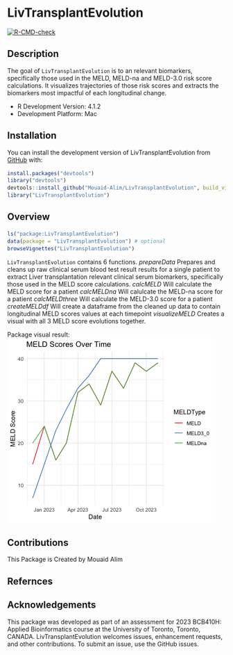 
<!-- README.md is generated from README.Rmd. Please edit that file -->

# LivTransplantEvolution

<!-- badges: start -->

[![R-CMD-check](https://github.com/Mouaid-Alim/LivTransplantEvolution/actions/workflows/R-CMD-check.yaml/badge.svg)](https://github.com/Mouaid-Alim/LivTransplantEvolution/actions/workflows/R-CMD-check.yaml)
<!-- badges: end -->

## Description

The goal of `LivTransplantEvolution` is to an relevant biomarkers,
specifically those used in the MELD, MELD-na and MELD-3.0 risk score
calculations. It visualizes trajectories of those risk scores and
extracts the biomarkers most impactful of each longitudinal change.

- R Development Version: 4.1.2
- Development Platform: Mac

## Installation

You can install the development version of LivTransplantEvolution from
[GitHub](https://github.com/Mouaid-Alim/LivTransplantEvolution) with:

``` r
install.packages("devtools")
library("devtools")
devtools::install_github("Mouaid-Alim/LivTransplantEvolution", build_vignettes = TRUE)
library("LivTransplantEvolution")
```

## Overview

``` r
ls("package:LivTransplantEvolution")
data(package = "LivTransplantEvolution") # optional
browseVignettes("LivTransplantEvolution")
```

`LivTransplantEvolution` contains 6 functions. *prepareData* Prepares
and cleans up raw clinical serum blood test result results for a single
patient to extract Liver transplantation relevant clinical serum
biomarkers, specifically those used in the MELD score calculations.
*calcMELD* Will calculate the MELD score for a patient *calcMELDna* Will
calulcate the MELD-na score for a patient *calcMELDthree* Will calculate
the MELD-3.0 score for a patient *createMELDdf* Will create a dataframe
from the cleaned up data to contain longitudinal MELD scores values at
each timepoint *visualizeMELD* Creates a visual with all 3 MELD score
evolutions together.

Package visual result: ![](./inst/MELD_scores.png)

## Contributions

This Package is Created by Mouaid Alim

## Refernces

## Acknowledgements

This package was developed as part of an assessment for 2023 BCB410H:
Applied Bioinformatics course at the University of Toronto, Toronto,
CANADA. LivTransplantEvolution welcomes issues, enhancement requests,
and other contributions. To submit an issue, use the GitHub issues.

